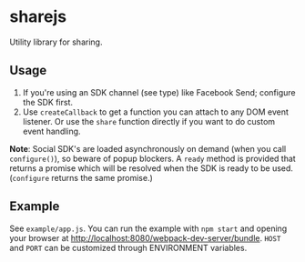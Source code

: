 # sharejs

Utility library for sharing.

## Usage

1. If you're using an SDK channel (see type) like Facebook Send; configure the SDK first.
2. Use `createCallback` to get a function you can attach to any DOM event listener. Or use the `share` function directly if you want to do custom event handling.

__Note__: Social SDK's are loaded asynchronously on demand (when you call `configure()`), so beware of popup blockers. A `ready` method is provided that returns a promise which will be resolved when the SDK is ready to be used. (`configure` returns the same promise.)

## Example

See `example/app.js`. You can run the example with `npm start` and opening your browser at [http://localhost:8080/webpack-dev-server/bundle](http://localhost:8080/webpack-dev-server/bundle). `HOST` and `PORT` can be customized through ENVIRONMENT variables.
